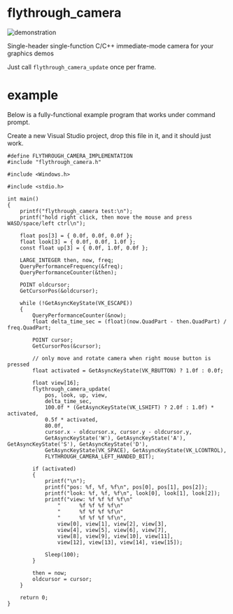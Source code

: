 # flythrough_camera

![demonstration](https://j.gifs.com/mZNvBG.gif)

Single-header single-function C/C++ immediate-mode camera for your graphics demos

Just call `flythrough_camera_update` once per frame.

# example

Below is a fully-functional example program that works under command prompt.

Create a new Visual Studio project, drop this file in it, and it should just work.

```
#define FLYTHROUGH_CAMERA_IMPLEMENTATION
#include "flythrough_camera.h"

#include <Windows.h>

#include <stdio.h>

int main()
{
    printf("flythrough_camera test:\n");
    printf("hold right click, then move the mouse and press WASD/space/left ctrl\n");

    float pos[3] = { 0.0f, 0.0f, 0.0f };
    float look[3] = { 0.0f, 0.0f, 1.0f };
    const float up[3] = { 0.0f, 1.0f, 0.0f };

    LARGE_INTEGER then, now, freq;
    QueryPerformanceFrequency(&freq);
    QueryPerformanceCounter(&then);

    POINT oldcursor;
    GetCursorPos(&oldcursor);

    while (!GetAsyncKeyState(VK_ESCAPE))
    {
        QueryPerformanceCounter(&now);
        float delta_time_sec = (float)(now.QuadPart - then.QuadPart) / freq.QuadPart;

        POINT cursor;
        GetCursorPos(&cursor);

        // only move and rotate camera when right mouse button is pressed
        float activated = GetAsyncKeyState(VK_RBUTTON) ? 1.0f : 0.0f;

        float view[16];
        flythrough_camera_update(
            pos, look, up, view,
            delta_time_sec,
            100.0f * (GetAsyncKeyState(VK_LSHIFT) ? 2.0f : 1.0f) * activated,
            0.5f * activated,
            80.0f,
            cursor.x - oldcursor.x, cursor.y - oldcursor.y,
            GetAsyncKeyState('W'), GetAsyncKeyState('A'), GetAsyncKeyState('S'), GetAsyncKeyState('D'),
            GetAsyncKeyState(VK_SPACE), GetAsyncKeyState(VK_LCONTROL),
            FLYTHROUGH_CAMERA_LEFT_HANDED_BIT);

        if (activated)
        {
            printf("\n");
            printf("pos: %f, %f, %f\n", pos[0], pos[1], pos[2]);
            printf("look: %f, %f, %f\n", look[0], look[1], look[2]);
            printf("view: %f %f %f %f\n"
                "      %f %f %f %f\n"
                "      %f %f %f %f\n"
                "      %f %f %f %f\n",
                view[0], view[1], view[2], view[3],
                view[4], view[5], view[6], view[7],
                view[8], view[9], view[10], view[11],
                view[12], view[13], view[14], view[15]);
            
            Sleep(100);
        }

        then = now;
        oldcursor = cursor;
    }

    return 0;
}
```
